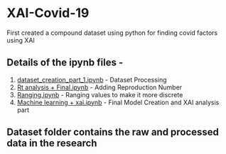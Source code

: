 # XAI-Covid-19
First created a compound dataset using python for finding covid factors using XAI 

## Details of the ipynb files - 

1. [dataset_creation_part_1.ipynb](https://github.com/suvanbalu/XAI-Covid-19/tree/main/dataset_creation_part_1.ipynb) - Dataset Processing
2. [Rt analysis + Final.ipynb](https://github.com/suvanbalu/XAI-Covid-19/tree/main/Rt%20analysis%20%2B%20Final.ipynb) - Adding Reproduction Number
3. [Ranging.ipynb](https://github.com/suvanbalu/XAI-Covid-19/tree/main/Ranging.ipynb) - Ranging values to make it more discrete
4. [Machine learning + xai.ipynb](https://github.com/suvanbalu/XAI-Covid-19/tree/main/Machine%20learning%20%2B%20xai.ipynb) - Final Model Creation and XAI analysis part

## Dataset folder contains the raw and processed data in the research
